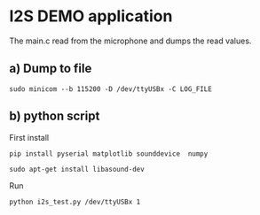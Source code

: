 # I2S DEMO application
The main.c read from the microphone and dumps the read values.


## a) Dump to file
```
sudo minicom --b 115200 -D /dev/ttyUSBx -C LOG_FILE
```


## b) python script 
First install
```
pip install pyserial matplotlib sounddevice  numpy
```

```
sudo apt-get install libasound-dev
```

Run
```
python i2s_test.py /dev/ttyUSBx 1
```
